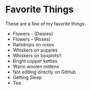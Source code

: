 # Favorite Things

These are a few of my favorite things:

- Flowers - (Daisies)
- Flowers - (Roses)
- Raindrops on roses
- Whiskers on puppies
- Whiskers on boxplots!!
- Bright copper kettles
- Warm woolen mittens
- Not editing directly on GitHub
- Getting Sleep
- Tea
